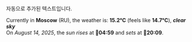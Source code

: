 
자동으로 추가된 텍스트입니다.

<!--START_SECTION:weather:moscow-->
Currently in **Moscow** (RU), the weather is: **15.2°C** (feels like **14.7°C**), ***clear sky***<br/>
On *August 14, 2025*, the *sun rises* at 🌅**04:59** and *sets* at 🌇**20:09**.
<!--END_SECTION:weather-->
